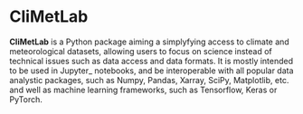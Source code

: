 # CliMetLab

**CliMetLab** is a Python package aiming a simplyfying access to climate and meteorological datasets, allowing users to focus on science instead of
technical issues such as data access and data formats. It is mostly intended to be used in Jupyter_ notebooks, and be interoperable with all popular
data analystic packages, such as Numpy, Pandas, Xarray, SciPy, Matplotlib, etc. and well as machine learning frameworks, such as Tensorflow, Keras or PyTorch.

